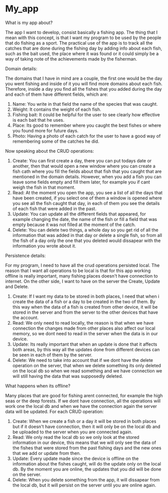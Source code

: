# My_app

What is my app about?

The app I want to develop, consist basically a fishing app. The thing that I mean with this concept, is that I want my program to be used by the people that do fishing as a sport. 
The practical use of the app is to track all the catches that are done during the fishing day by adding info about each fish, such as the bait used, the place where it was found or it could simply be a way of taking note of the achievements made by the fisherman.



Domain details:

The domains that I have in mind are a couple, the first one would be the day you went fishing and inside of it you will find more domains about each fish. Therefore, inside a day you find all the fishes that you added during the day and each of them have different fields, which are: 
1. Name: You write in that field the name of the species that was caught.
2. Weight: It contains the weight of each fish.
3. Fishing bait: It could be helpful for the user to see clearly how effective is each bait that he uses.
4. Place: Its good to remember where you caught the best fishes or where you found more for future days.
5. Photo: Having a photo of each catch for the user to have a good way of remembering some of the catches he did.



Now speaking about the CRUD operations:

1. Create: You can first create a day, there you can put todays date or another, then that would open a new window where you can create a fish cath where you fill the fields about that fish that you caught that are mentioned in the domain details. However, when you add a fish you can leave some fields empty and fill them later, for example you if cant weigh the fish in that moment.
2. Read: At the moment you open the app, you see a list of all the days that have been created, if you select one of them a window is opened where you see all the fish caught that day, in each of them you see the details of each fish that were added in the past.
3. Update: You can update all the different fields that appeared, for example changing the date, the name of the fish or fill a field that was empty because it was not filled at the moment of the catch.
4. Delete: You can delete two things, a whole day so you get rid of all the information that was added in that day or delete a single fish, so from all the fish of a day only the one that you deleted would dissapear with the information you wrote about it.



Persistence details:

For my program, I need to have all the crud operations persisted local. The reason that I want all operations to be local is that for this app working offline is really important, many fishing places doesn't have connection to internet. 
On the other side, I want to have on the server the Create, Update and Delete.
1. Create: If I want my data to be stored in both places, I need that when i create the data of a fish or a day to be created in the two of them.
By this way when the data of a fish is created from other device, it will be stored in the server and from the server to the other devices that have the account.
2. Read: We only need to read locally, the reason is that when we have connection the changes made from other places also affect our local memory, so we dont need to read in the server when the data is in our device.
4. Update: Its really important that when an update is done that it affects both areas, by this way all the updates done from different devices can be seen in each of them by the server.
5. Delete: We need to take into account that if we dont have the delete operation on the server, that when we delete something its only deleted on the local db so when we read something and we have connection we will still having the data that was supposedly deleted.



What happens when its offline?

Many places that are good for fishing arent connected, for example the high seas or the deep forests.
If we dont have connection, all the operations will work one the local db and when we have the connection again the server data will be updated. For each CRUD operation:
1. Create: When we create a fish or a day it will be stored in both places but if it doesn't have connection, then it will only be on the local db and be uploaded to the server when you are connected again.
2. Read: We only read the local db so we only look at the stored information in our device, this means that we will only see the data of the fishes that were stored from the past fishing days and the new ones that we add or update from then.
3. Update: Every update made since the device is offline on the information about the fishes caught, will do the update only on the local db. By the moment you are online, the updates that you did will be done on the server.
4. Delete: When you delete something from the app, it will dissapear from the local db, but it will persist on the server until you are online again.





















